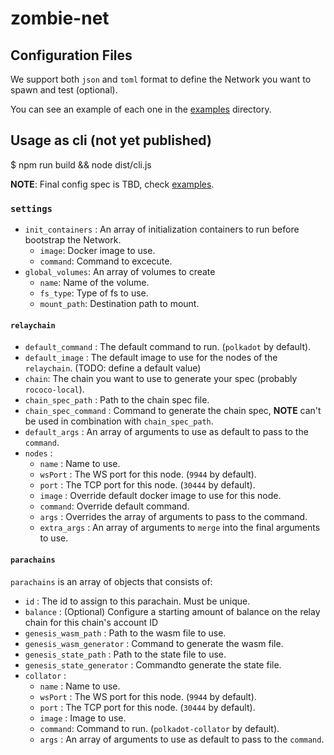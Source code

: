 # zombie-net

## Configuration Files

We support both `json` and `toml` format to define the Network you want to spawn and test (optional).

You can see an example of each one in the [examples](examples) directory.

## Usage as cli (not yet published)

$ npm run build && node dist/cli.js <path to kube config> <path to config>

**NOTE**: Final config spec is TBD, check [examples](examples).

### `settings`

- `init_containers` : An array of initialization containers to run before bootstrap the Network.
  - `image`: Docker image to use.
  - `command`: Command to excecute.
- `global_volumes`: An array of volumes to create
  - `name`: Name of the volume.
  - `fs_type`: Type of fs to use.
  - `mount_path`: Destination path to mount.

#### `relaychain`

- `default_command` : The default command to run. (`polkadot` by default).
- `default_image` : The default image to use for the nodes of the `relaychain`. (TODO: define a default value)
- `chain`: The chain you want to use to generate your spec (probably `rococo-local`).
- `chain_spec_path` : Path to the chain spec file.
- `chain_spec_command` : Command to generate the chain spec, **NOTE** can't be used in combination with `chain_spec_path`.
- `default_args` : An array of arguments to use as default to pass to the `command`.
- `nodes` :
  - `name` : Name to use.
  - `wsPort` : The WS port for this node. (`9944` by default).
  - `port` : The TCP port for this node. (`30444` by default).
  - `image` : Override default docker image to use for this node.
  - `command`: Override default command.
  - `args` : Overrides the array of arguments to pass to the command.
  - `extra_args` : An array of arguments to `merge` into the final arguments to use.

#### `parachains`

`parachains` is an array of objects that consists of:

- `id` : The id to assign to this parachain. Must be unique.
- `balance` : (Optional) Configure a starting amount of balance on the relay chain for this chain's account ID
- `genesis_wasm_path` : Path to the wasm file to use.
- `genesis_wasm_generator` : Command to generate the wasm file.
- `genesis_state_path` : Path to the state file to use.
- `genesis_state_generator` : Commandto generate the state file.
- `collator` :
  - `name` : Name to use.
  - `wsPort` : The WS port for this node. (`9944` by default).
  - `port` : The TCP port for this node. (`30444` by default).
  - `image` : Image to use.
  - `command`: Command to run. (`polkadot-collator` by default).
  - `args` : An array of arguments to use as default to pass to the `command`.
